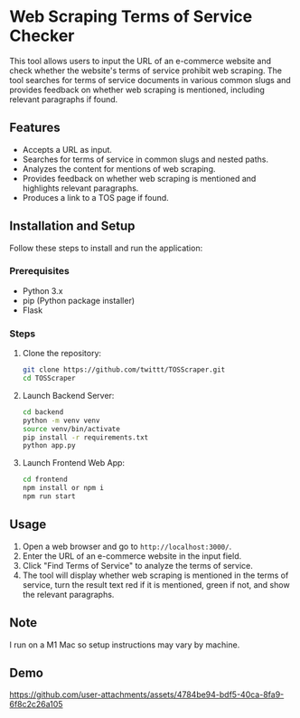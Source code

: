 # Web Scraping Terms of Service Checker

This tool allows users to input the URL of an e-commerce website and check whether the website's terms of service prohibit web scraping. The tool searches for terms of service documents in various common slugs and provides feedback on whether web scraping is mentioned, including relevant paragraphs if found.

## Features

- Accepts a URL as input.
- Searches for terms of service in common slugs and nested paths.
- Analyzes the content for mentions of web scraping.
- Provides feedback on whether web scraping is mentioned and highlights relevant paragraphs.
- Produces a link to a TOS page if found.

## Installation and Setup

Follow these steps to install and run the application:

### Prerequisites

- Python 3.x
- pip (Python package installer)
- Flask

### Steps

1. Clone the repository:
    ```sh
    git clone https://github.com/twittt/TOSScraper.git
    cd TOSScraper
    ```

2. Launch Backend Server:
    ```sh
    cd backend
    python -m venv venv
    source venv/bin/activate
    pip install -r requirements.txt
    python app.py
    ```
3. Launch Frontend Web App:
    ```sh
    cd frontend
    npm install or npm i
    npm run start
    ```

## Usage

1. Open a web browser and go to `http://localhost:3000/`.
2. Enter the URL of an e-commerce website in the input field.
3. Click "Find Terms of Service" to analyze the terms of service.
4. The tool will display whether web scraping is mentioned in the terms of service, turn the result text red if it is mentioned, green if not, and show the relevant paragraphs.


## Note

I run on a M1 Mac so setup instructions may vary by machine.

## Demo

https://github.com/user-attachments/assets/4784be94-bdf5-40ca-8fa9-6f8c2c26a105

